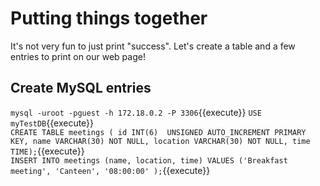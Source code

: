 # Putting things together
It's not very fun to just print "success".
Let's create a table and a few entries to print on our web page!

## Create MySQL entries 
`mysql -uroot -pguest -h 172.18.0.2 -P 3306`{{execute}}
`USE myTestDB`{{execute}}  
`CREATE TABLE meetings ( id INT(6)  UNSIGNED AUTO_INCREMENT PRIMARY KEY, name VARCHAR(30) NOT NULL, location VARCHAR(30) NOT NULL, time TIME);`{{execute}}  
`INSERT INTO meetings (name, location, time) VALUES ('Breakfast meeting', 'Canteen', '08:00:00' );`{{execute}}  
